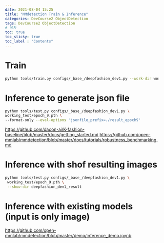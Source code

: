 ```yaml
---
date: 2021-08-04 15:25
title: "MMdetection Train & Inference"
categories: DevCourse2 ObjectDetection
tags: DevCourse2 ObjectDetection
# 목차
toc: true  
toc_sticky: true 
toc_label : "Contents"
---
```


# Train

```sh
python tools/train.py configs/_base_/deepfashion_dev1.py --work-dir working_test
```


# Inference to generate json file
```sh
python tools/test.py configs/_base_/deepfashion_dev1.py \ 
working_test/epoch_9.pth \
--format-only --eval-options "jsonfile_prefix=./result_epoch9"
```
<https://github.com/dacon-ai/K-fashion-baseline/blob/master/docs/getting_started.md>
<https://github.com/open-mmlab/mmdetection/blob/master/docs/tutorials/robustness_benchmarking.md>  


# Inference with shof resulting images

```sh
python tools/test.py configs/_base_/deepfashion_dev1.py \
 working_test/epoch_9.pth \
 --show-dir deepfashion_dev1_result
```

# Inference with existing models (input is only image)
<script src="https://gist.github.com/marquis08/3a471fbe96387e0fc114be00487d8b02.js"></script>

<https://github.com/open-mmlab/mmdetection/blob/master/demo/inference_demo.ipynb>